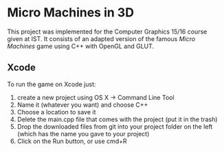 # Micro Machines in 3D
This project was implemented for the Computer Graphics 15/16 course given at IST.
It consists of an adapted version of the famous _Micro Machines_ game using C++ with OpenGL and GLUT.

## Xcode
To run the game on Xcode just:
1. create a new project using OS X -> Command Line Tool
2. Name it (whatever you want) and choose C++
3. Choose a location to save it
4. Delete the main.cpp file that comes with the project (put it in the trash)
5. Drop the downloaded files from git into your project folder on the left (which has the name you gave to your project)
6. Click on the Run button, or use cmd+R

